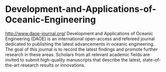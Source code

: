 Development-and-Applications-of-Oceanic-Engineering
===================================================

http://www.daoe-journal.org/
Development and Applications of Oceanic Engineering (DAOE) is an international open-access and refereed journal dedicated to publishing the latest advancements in oceanic engineering. The goal of this journal is to record the latest findings and promote further research in these areas. Scholars from all relevant academic fields are invited to submit high-quality manuscripts that describe the latest, state-of-the-art research results or innovations.
